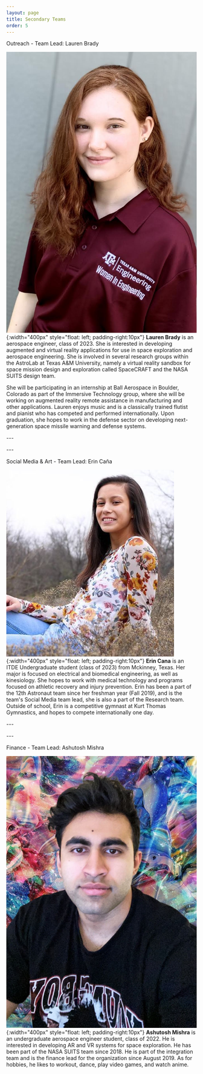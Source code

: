 ```yaml
---
layout: page
title: Secondary Teams
order: 5
---
```


Outreach - Team Lead: Lauren Brady

![image](/assets/images/laurenbrady.jpeg){:width="400px" style="float: left; padding-right:10px"}
**Lauren Brady** is an aerospace engineer, class of 2023. She is interested in developing augmented and virtual reality applications for use in space exploration and aerospace engineering. She is involved in several research groups within the AstroLab at Texas A&M University, namely a virtual reality sandbox for space mission design and exploration called SpaceCRAFT and the NASA SUITS design team.

She will be participating in an internship at Ball Aerospace in Boulder, Colorado as part of the Immersive Technology group, where she will be working on augmented reality remote assistance in manufacturing and other applications. Lauren enjoys music and is a classically trained flutist and pianist who has competed and performed internationally. Upon graduation, she hopes to work in the defense sector on developing next-generation space missile warning and defense systems.


<span style="display:block" class="note"> --- </span>


<span style="display:block" class="note"> --- </span>



Social Media & Art - Team Lead: Erin Caña

![image](/assets/images/erin_picture.png){:width="400px" style="float: left; padding-right:10px"}
**Erin Cana** is an ITDE Undergraduate student (class of 2023) from Mckinney, Texas. Her major is focused on electrical and biomedical engineering, as well as kinesiology. She hopes to work with medical technology and programs focused on athletic recovery and injury prevention. Erin has been a part of the 12th Astronaut team since her freshman year (Fall 2019), and is the team's Social Media team lead, she is also a part of the Research team. Outside of school, Erin is a competitive gymnast at Kurt Thomas Gymnastics, and hopes to compete internationally one day.

<span style="display:block" class="note"> --- </span>


<span style="display:block" class="note"> --- </span>


Finance - Team Lead: Ashutosh Mishra

![image](/assets/images/AshuMishra.png){:width="400px" style="float: left; padding-right:10px"}
**Ashutosh Mishra** is an undergraduate aerospace engineer student, class of 2022. He is interested in developing AR and VR systems for space exploration. He has been part of the NASA SUITS team since 2018. He is part of the integration team and is the finance lead for the organization since August 2019.
As for hobbies, he likes to workout, dance, play video games, and watch anime.
